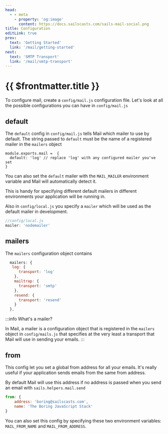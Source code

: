 ```yaml
---
head:
  - - meta
    - property: 'og:image'
      content: https://docs.sailscasts.com/sails-mail-social.png
title: Configuration
editLink: true
prev:
  text: 'Getting Started'
  link: '/mail/getting-started'
next:
  text: 'SMTP Transport'
  link: '/mail/smtp-transport'
---
```


# {{ $frontmatter.title }}

To configure mail, create a `config/mail.js` configuration file. Let's look at all the possible configurations you can have in `config/mail.js`

## default

The `default` config in `config/mail.js` tells Mail which mailer to use by default. The string passed to `default` must be the name of a registered mailer in the `mailers` object

```js[config/mail.js]
module.exports.mail =  {
  default: 'log' // replace 'log' with any configured mailer you've set
}
```

You can also set the `default` mailer with the `MAIL_MAILER` environment variable and Mail will automatically detect it.

This is handy for specifying different default mailers in different environments your application will be running in.

Also in `config/local.js` you specify a `mailer` which will be used as the default mailer in development.

```js
//config/local.js
mailer: 'nodemailer'
```

## mailers

The `mailers` configuration object contains

```js
  mailers: {
   log: {
      transport: 'log'
    },
    mailtrap: {
      transport: 'smtp'
    },
    resend: {
      transport: 'resend'
    }
  },
```

:::info What's a mailer?

In Mail, a mailer is a configuration object that is registered in the `mailers` object in `config/mails.js` that specifies at the very least a transport that Mail will use in sending your emails.
:::

## from

This config let you set a global from address for all your emails. It's really useful if your application sends emails from the same from address.

By default Mail will use this address if no address is passed when you send an email with `sails.helpers.mail.send`

```js
from: {
    address: 'boring@sailscasts.com',
    name: 'The Boring JavaScript Stack'
}
```

You can also set this config by specifying these two environment variables: `MAIL_FROM_NAME` and `MAIL_FROM_ADDRESS`.
